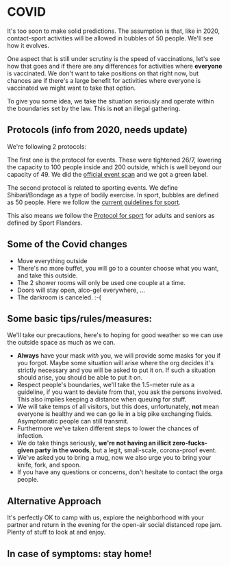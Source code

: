 # COVID

It's too soon to make solid predictions. The assumption is that, like in 2020, contact-sport activities will be allowed in bubbles of 50 people. We'll see how it evolves. 

One aspect that is still under scrutiny is the speed of vaccinations, let's see how that goes and if there are any differences for activities where **everyone** is vaccinated. We don't want to take positions on that right now, but chances are if there's a large benefit for activities where everyone is vaccinated we might want to take that option.

To give you some idea, we take the situation seriously and operate within the boundaries set by the law. This is **not** an illegal gathering.

## Protocols (info from 2020, needs update)

We're following 2 protocols:

The first one is the protocol for events. These were tightened 26/7, lowering the capacity to 100 people inside and 200 outside, which is well beyond our capacity of 49. We did the [official event scan](https://www.covideventriskmodel.be/) and we got a green label.

The second protocol is related to sporting events. We define Shibari/Bondage as a type of bodily exercise. In sport, bubbles are defined as 50 people. Here we follow the [current guidelines for sport](https://www.sport.vlaanderen/corona-en-sportbeoefening-in-vlaanderen/).

This also means we follow the [Protocol for sport](https://www.sport.vlaanderen/media/13719/protocol-voor-sportkampenvolsen.pdf) for adults and seniors as defined by Sport Flanders.

## Some of the Covid changes
* Move everything outside
* There's no more buffet, you will go to a counter choose what you want, and take this outside.
* The 2 shower rooms will only be used one couple at a time.
* Doors will stay open, alco-gel everywhere, ... 
* The darkroom is canceled. :-(

## Some basic tips/rules/measures:

We'll take our precautions, here's to hoping for good weather so we can use the outside space as much as we can.


* **Always** have your mask _with_ you, we will provide some masks for you if you forgot. Maybe some situation will arise where the org decides it's strictly necessary and you will be asked to put it on. If such a situation should arise, you should be able to put it on.
* Respect people's boundaries, we'll take the 1.5-meter rule as a guideline, if you want to deviate from that, you ask the persons involved. This also implies keeping a distance when queuing for stuff.
* We will take temps of all visitors, but this does, unfortunately, **not** mean everyone is healthy and we can go lie in a big pike exchanging fluids. Asymptomatic people can still transmit. 
* Furthermore we've taken different steps to lower the chances of infection. 
* We do take things seriously, **we're not having an illicit zero-fucks-given party in the woods**, but a legit, small-scale, corona-proof event.
* We've asked you to bring a mug, now we also urge you to bring your knife, fork, and spoon. 
* If you have any questions or concerns, don't hesitate to contact the orga people. 

## Alternative Approach

It's perfectly OK to camp with us, explore the neighborhood with your partner and return in the evening for the open-air social distanced rope jam. Plenty of stuff to look at and enjoy. 

## In case of symptoms: stay home!